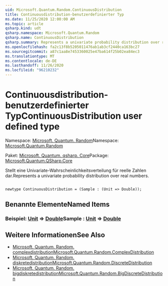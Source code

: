 ```yaml
---
uid: Microsoft.Quantum.Random.ContinuousDistribution
title: Continuousdistribution-benutzerdefinierter Typ
ms.date: 11/25/2020 12:00:00 AM
ms.topic: article
qsharp.kind: udt
qsharp.namespace: Microsoft.Quantum.Random
qsharp.name: ContinuousDistribution
qsharp.summary: Represents a univariate probability distribution over real numbers.
ms.openlocfilehash: fa2c13f8b5205011476ab1ab3cf2440ca163bc27
ms.sourcegitcommit: a87c1aa8e7453360025e47ba614f25b02ea84ec3
ms.translationtype: MT
ms.contentlocale: de-DE
ms.lasthandoff: 11/26/2020
ms.locfileid: "96210232"
---
```

# <a name="continuousdistribution-user-defined-type"></a><span data-ttu-id="55ca7-102">Continuousdistribution-benutzerdefinierter Typ</span><span class="sxs-lookup"><span data-stu-id="55ca7-102">ContinuousDistribution user defined type</span></span>

<span data-ttu-id="55ca7-103">Namespace: [Microsoft. Quantum. Random](xref:Microsoft.Quantum.Random)</span><span class="sxs-lookup"><span data-stu-id="55ca7-103">Namespace: [Microsoft.Quantum.Random](xref:Microsoft.Quantum.Random)</span></span>

<span data-ttu-id="55ca7-104">Paket: [Microsoft. Quantum. qsharp. Core](https://nuget.org/packages/Microsoft.Quantum.QSharp.Core)</span><span class="sxs-lookup"><span data-stu-id="55ca7-104">Package: [Microsoft.Quantum.QSharp.Core](https://nuget.org/packages/Microsoft.Quantum.QSharp.Core)</span></span>


<span data-ttu-id="55ca7-105">Stellt eine Univariate-Wahrscheinlichkeitsverteilung für reelle Zahlen dar.</span><span class="sxs-lookup"><span data-stu-id="55ca7-105">Represents a univariate probability distribution over real numbers.</span></span>

```qsharp

newtype ContinuousDistribution = (Sample : (Unit => Double));
```



## <a name="named-items"></a><span data-ttu-id="55ca7-106">Benannte Elemente</span><span class="sxs-lookup"><span data-stu-id="55ca7-106">Named Items</span></span>

### <a name="sample--unit--double"></a><span data-ttu-id="55ca7-107">Beispiel: [Unit](xref:microsoft.quantum.lang-ref.unit) => [Double](xref:microsoft.quantum.lang-ref.double)</span><span class="sxs-lookup"><span data-stu-id="55ca7-107">Sample : [Unit](xref:microsoft.quantum.lang-ref.unit) => [Double](xref:microsoft.quantum.lang-ref.double)</span></span> 



## <a name="see-also"></a><span data-ttu-id="55ca7-108">Weitere Informationen</span><span class="sxs-lookup"><span data-stu-id="55ca7-108">See Also</span></span>

- [<span data-ttu-id="55ca7-109">Microsoft. Quantum. Random. complexdistribution</span><span class="sxs-lookup"><span data-stu-id="55ca7-109">Microsoft.Quantum.Random.ComplexDistribution</span></span>](xref:Microsoft.Quantum.Random.ComplexDistribution)
- [<span data-ttu-id="55ca7-110">Microsoft. Quantum. Random. diskretedistribution</span><span class="sxs-lookup"><span data-stu-id="55ca7-110">Microsoft.Quantum.Random.DiscreteDistribution</span></span>](xref:Microsoft.Quantum.Random.DiscreteDistribution)
- [<span data-ttu-id="55ca7-111">Microsoft. Quantum. Random. bigdiskretedistribution</span><span class="sxs-lookup"><span data-stu-id="55ca7-111">Microsoft.Quantum.Random.BigDiscreteDistribution</span></span>](xref:Microsoft.Quantum.Random.BigDiscreteDistribution)